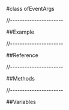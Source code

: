 #class ofEventArgs

//----------------------

##Example



//----------------------

##Reference



//----------------------

##Methods



//----------------------

##Variables



